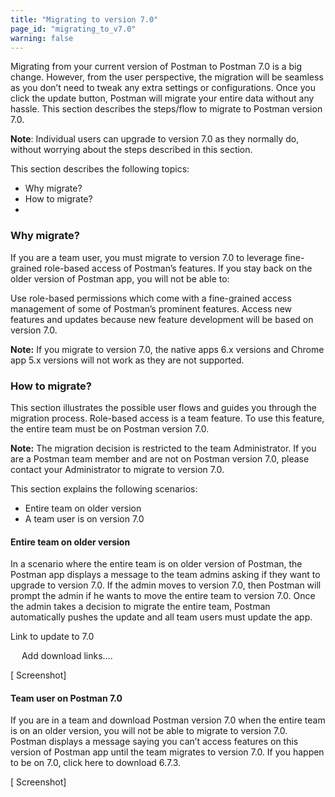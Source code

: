 ```yaml
---
title: "Migrating to version 7.0"
page_id: "migrating_to_v7.0"
warning: false
---
```


Migrating from your current version of Postman to Postman 7.0 is a big change. However, from the user perspective, the migration will be seamless as you don’t need to tweak any extra settings or configurations. Once you click the update button, Postman will migrate your entire data without any hassle. This section describes the steps/flow to migrate to Postman version 7.0. 

**Note**: Individual users can upgrade to version 7.0 as they normally do, without worrying about the steps described in this section.

This section describes the following topics:

* Why migrate?
* How to migrate?
* 

### Why migrate?
If you are a team user, you must migrate to version 7.0 to leverage fine-grained role-based access of Postman’s features. If you stay back on the older version of Postman app, you will not be able to: 

Use role-based permissions which come with a fine-grained access management of some of Postman’s prominent features. 
Access new features and updates because new feature development will be based on version 7.0.

**Note:** If you migrate to version 7.0, the native apps 6.x versions and Chrome app 5.x versions will not work as they are not supported.

### How to migrate?

This section illustrates the possible user flows and guides you through the migration process. Role-based access is a team feature. To use this feature, the entire team must be on Postman version 7.0. 

**Note:** The migration decision is restricted to the team Administrator. If you are a Postman team member and are not on Postman version 7.0, please contact your Administrator to migrate to version 7.0.   

This section explains the following scenarios:
* Entire team on older version 
* A team user is on version 7.0

#### Entire team on older version

In a scenario where the entire team is on older version of Postman, the Postman app displays a message to the team admins asking if they want to upgrade to version 7.0. If the admin moves to version 7.0, then Postman will prompt the admin if he wants to move the entire team to version 7.0. Once the admin takes a decision to migrate the entire team, Postman automatically pushes the update and all team users must update the app.

Link to update to 7.0
 
 
Add download links….

[ Screenshot]

#### Team user on Postman 7.0

If you are in a team and download Postman version 7.0 when the entire team is on an older version, you will not be able to migrate to version 7.0. Postman displays a message saying you can’t access features on this version of Postman app until the team migrates to version 7.0. If you happen to be on 7.0, click here to download 6.7.3.



[ Screenshot]


